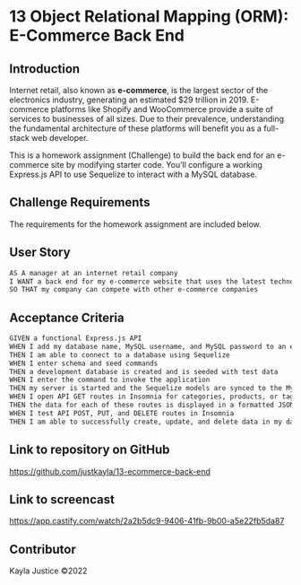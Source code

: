 # 13 Object Relational Mapping (ORM): E-Commerce Back End


## Introduction

Internet retail, also known as **e-commerce**, is the largest sector of the electronics industry, generating an estimated $29 trillion in 2019. E-commerce platforms like Shopify and WooCommerce provide a suite of services to businesses of all sizes. Due to their prevalence, understanding the fundamental architecture of these platforms will benefit you as a full-stack web developer.

This is a homework assignment (Challenge) to build the back end for an e-commerce site by modifying starter code. You’ll configure a working Express.js API to use Sequelize to interact with a MySQL database.


## Challenge Requirements

The requirements for the homework assignment are included below.


## User Story

```md
AS A manager at an internet retail company
I WANT a back end for my e-commerce website that uses the latest technologies
SO THAT my company can compete with other e-commerce companies
```

## Acceptance Criteria

```md
GIVEN a functional Express.js API
WHEN I add my database name, MySQL username, and MySQL password to an environment variable file
THEN I am able to connect to a database using Sequelize
WHEN I enter schema and seed commands
THEN a development database is created and is seeded with test data
WHEN I enter the command to invoke the application
THEN my server is started and the Sequelize models are synced to the MySQL database
WHEN I open API GET routes in Insomnia for categories, products, or tags
THEN the data for each of these routes is displayed in a formatted JSON
WHEN I test API POST, PUT, and DELETE routes in Insomnia
THEN I am able to successfully create, update, and delete data in my database
```

## Link to repository on GitHub

https://github.com/justkayla/13-ecommerce-back-end


## Link to screencast

https://app.castify.com/watch/2a2b5dc9-9406-41fb-9b00-a5e22fb5da87


## Contributor

Kayla Justice &copy;2022   